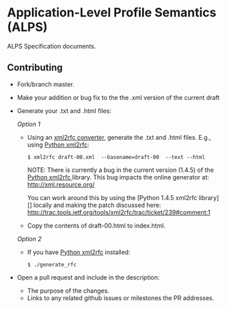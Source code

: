 Application-Level Profile Semantics (ALPS)
====

ALPS Specification documents.

## Contributing
* Fork/branch master.
* Make your addition or bug fix to the the .xml version of the current draft
* Generate your .txt and .html files:

    _Option 1_
    * Using an [xml2rfc converter](/misc/rfc-notes.txt), generate the .txt and .html files. E.g., using [Python xml2rfc][]:
        ```
        $ xml2rfc draft-00.xml  --basename=draft-00  --text --html
        ```

        NOTE: There is currently a bug in the current version (1.4.5) of the [Python xml2rfc ][] library. This bug impacts
        the online generator at: http://xml.resource.org/

        You can work around this by using the [Python 1.4.5 xml2rfc library][] locally and making the patch discussed here:
        http://trac.tools.ietf.org/tools/xml2rfc/trac/ticket/239#comment:1

    * Copy the contents of draft-00.html to index.html.

    _Option 2_
    * If you have [Python xml2rfc][] installed:

        ```
        $ ./generate_rfc
        ```
* Open a pull request and include in the description:
    * The purpose of the changes.
    * Links to any related github issues or milestones the PR addresses.

[Python xml2rfc]: https://pypi.python.org/pypi/xml2rfc
